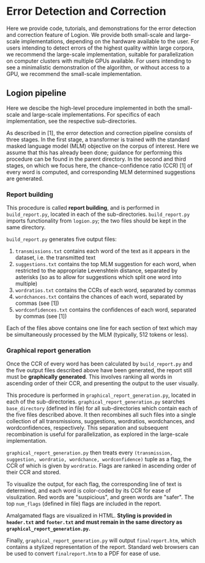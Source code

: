 # Error Detection and Correction
Here we provide code, tutorials, and demonstrations for the error detection and correction feature of Logion. We provide both small-scale and large-scale implementations, depending on the hardware available to the user. For users intending to detect errors of the highest quality within large corpora, we recommend the large-scale implementation, suitable for parallelization on computer clusters with multiple GPUs available. For users intending to see a minimalistic demonstration of the algorithm, or without access to a GPU, we recommend the small-scale implementation.

## Logion pipeline
Here we descibe the high-level procedure implemented in both the small-scale and large-scale implementations. For specifics of each implementation, see the respective sub-directories.

As described in [1], the error detection and correction pipeline consists of three stages. In the first stage, a transformer is trained with the standard masked language model (MLM) objective on the corpus of interest. Here we assume that this has already been done; guidance for performing this procedure can be found in the parent directory. In the second and third stages, on which we focus here, the chance-confidence ratio (CCR) [1] of every word is computed, and corresponding MLM determined suggestions are generated.

### Report building

This procedure is called **report building**, and is performed in `build_report.py`, located in each of the sub-directories. `build_report.py` imports functionality from `logion.py`; the two files should be kept in the same directory. 

`build_report.py` generates five output files:
1. `transmissions.txt` contains each word of the text as it appears in the dataset, i.e. the transmitted text
2. `suggestions.txt` contains the top MLM suggestion for each word, when restricted to the appropriate Levenshtein distance, separated by asterisks (so as to allow for suggestions which split one word into multiple)
3. `wordratios.txt` contains the CCRs of each word, separated by commas
4. `wordchances.txt` contains the chances of each word, separated by commas (see [1])
5. `wordconfidences.txt` contains the confidences of each word, separated by commas (see [1])

Each of the files above contains one line for each section of text which may be simultaneously processed by the MLM (typically, 512 tokens or less).

### Graphical report generation

Once the CCR of every word has been calculated by `build_report.py` and the five output files described above have been generated, the report still must be **graphically generated**. This involves ranking all words in ascending order of their CCR, and presenting the output to the user visually.

This procedure is performed in `graphical_report_generation.py`, located in each of the sub-directories. `graphical_report_generation.py` searches `base_directory` (defined in file) for all sub-directories which contain each of the five files described above. It then recombines all such files into a single collection of all transmissions, suggestions, wordratios, wordchances, and wordconfidences, respectively. This separation and subsequent recombination is useful for parallelization, as explored in the large-scale implementation.

`graphical_report_generation.py` then treats every `(transmission, suggestion, wordratio, wordchance, wordconfidence)` tuple as a flag, the CCR of which is given by `wordratio`. Flags are ranked in ascending order of their CCR and stored.

To visualize the output, for each flag, the corresponding line of text is determined, and each word is color-coded by its CCR for ease of visulization. Red words are "suspicious", and green words are "safer". The top `num_flags` (defined in file) flags are included in the report.

Amalgamated flags are visualized in HTML. **Styling is provided in `header.txt` and `footer.txt` and must remain in the same directory as `graphical_report_generation.py`.**

Finally, `graphical_report_generation.py` will output `finalreport.htm`, which contains a stylized representation of the report. Standard web browsers can be used to convert `finalreport.htm` to a PDF for ease of use.
